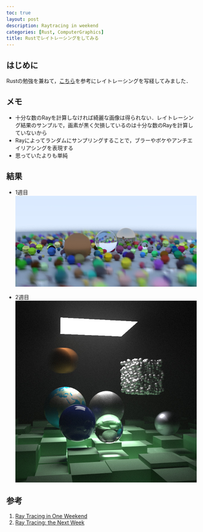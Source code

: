 ```yaml
---
toc: true
layout: post
description: Raytracing in weekend
categories: [Rust, ComputerGraphics]
title: Rustでレイトレーシングをしてみる
---
```


## はじめに
Rustの勉強を兼ねて，[こちら](http://in1weekend.blogspot.com/)を参考にレイトレーシングを写経してみました．

<div class="github-card" data-github="ar90n/ray-tracing-in-weekends-with-rust" data-width="400" data-height="153" data-theme="default"></div>
<script src="//cdn.jsdelivr.net/github-cards/latest/widget.js"></script>

## メモ

* 十分な数のRayを計算しなければ綺麗な画像は得られない．レイトレーシング結果のサンプルで，画素が黒く欠損しているのは十分な数のRayを計算していないから
* Rayによってランダムにサンプリングすることで，ブラーやボケやアンチエイリアシングを表現する
* 思っていたよりも単純

## 結果
* 1週目
![first_weekend](https://raw.githubusercontent.com/ar90n/ray-tracing-in-weekends-with-rust/main/assets/output_firest_weekend.jpg)

* 2週目
![second_weekend](https://raw.githubusercontent.com/ar90n/ray-tracing-in-weekends-with-rust/main/assets/output_second_weekend.jpg)

## 参考
1. [Ray Tracing in One Weekend](http://in1weekend.blogspot.com/2016/01/ray-tracing-in-one-weekend.html)
1. [Ray Tracing: the Next Week](http://in1weekend.blogspot.com/2016/01/ray-tracing-second-weekend.html)

